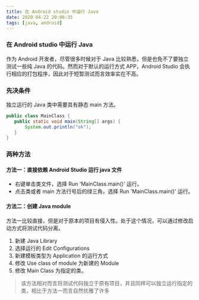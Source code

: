 ```yaml
---
title: 在 Android studio 中运行 Java
date: 2020-04-22 20:06:35
tags: [java, android] 
---
```


### 在 Android studio 中运行 Java

作为 Android 开发者，尽管很多时候对于 Java 比较熟悉，但是也免不了要独立测试一些纯 Java 的代码。然而对于默认的运行方式 APP，Android Studio 会执行相应的打包程序，因此对于短暂测试而言效率实在不高。

<!--分割线-->

<!--more-->

### 先决条件

独立运行的 Java 类中需要具有静态 main 方法。

```java
public class MainClass {
   public static void main(String[] args) {
       System.out.println("ok");
   }   
}
```
### 两种方法

#### 方法一：直接依赖 Android Studio 运行 java 文件

- 右键单击类文件，选择 Run 'MainClass.main()' 运行。
- 点击类或者 main 方法行号后的绿三角，选择 Run 'MainClass.main()' 运行。

#### 方法二：创建 Java module

方法一比较直接，但是对于原本的项目有侵入性。处于这个情况，可以通过修改启动方式将测试代码分离。

1. 新建 Java Library 
2. 选择运行的 Edit Configurations 
3. 新建模板类型为 Application 的运行方式
4. 修改 Use class of module 为新建的 Module
5. 修改 Main Class 为指定的类。

> 该方法相对而言将测试代码独立于原有项目，并且同样可以独立运行指定的类，相比于方法一而言自然优雅了许多




























